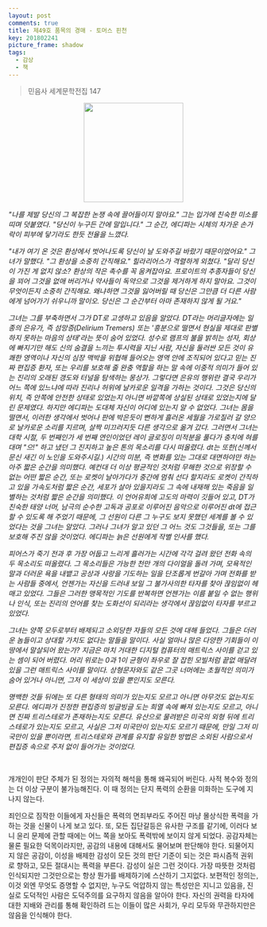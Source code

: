 ```yaml
---
layout: post
comments: true
title: 제49호 품목의 경매 - 토머스 핀천
key: 201802241
picture_frame: shadow
tags:
  - 감상
  - 책
---
```


> 민음사 세계문학전집 147

<p style="text-align:center"><img src="https://raw.githubusercontent.com/q0115643/my_blog/master/images/49-1.png" width="200" height="200" /></p>

*"나를 제발 당신의 그 복잡한 논쟁 속에 끌어들이지 말아요." 그는 입가에 친숙한 미소를 띠며 덧붙였다. "당신이 누구든 간에 말입니다."
그 순간, 에디파는 시체의 차가운 손가락이 피부에 닿기라도 한듯 전율을 느꼈다.*

*"내가 여기 온 것은 환상에서 벗어나도록 당신이 날 도와주길 바랐기 때문이었어요." 그녀가 말했다.
"그 환상을 소중히 간직해요." 힐라리어스가 격렬하게 외쳤다. "달리 당신이 가진 게 없지 않소? 환상의 작은 촉수를 꼭 움켜잡아요.
프로이트의 추종자들이 당신을 꾀어 그것을 없애 버리거나 약사들이 독약으로 그것을 제거하게 하지 말아요. 그것이 무엇이든지 소중히 간직해요.
왜냐하면 그것을 잃어버릴 때 당신은 그만큼 더 다른 사람에게 넘어가기 쉬우니까 말이오. 당신은 그 순간부터 아마 존재하지 않게 될 거요."*

<!--more-->

*그녀는 그를 부축하면서 그가 DT로 고생하고 있음을 알았다. DT라는 머리글자에는 일종의 은유가, 즉 섬망증(Delirium Tremers) 또는
'흥분으로 떨면서 현실을 제대로 판별하지 못하는 마음의 상태'라는 뜻이 숨어 있었다. 성수로 램프의 불을 밝히는 성자, 회상에 빠지기만 해도 신의 숨결을
느끼는 투시력을 지닌 사람, 자신을 둘러싼 모든 것이 유쾌한 영역이나 자신의 심장 맥박을 위협해 들어오는 영역 안에 조직되어 있다고 믿는 진짜 편집증 환자,
또는 우리를 보호해 줄 완충 역할을 하는 말 속에 이중적 의미가 들어 있는 진리의 오래된 갱도와 터널을 탐색하는 몽상가. 그렇다면 은유의 행위란 결국 우리가 어느 쪽에 있느냐에
따라 진리나 허위에 날카로운 일격을 가하는 것이다. 그것은 당신의 위치, 즉 안쪽에 안전한 상태로 있었는지 아니면 바깥쪽에 상실된 상태로 있었는지에 달린 문제였다.
하지만 에디파는 도대체 자신이 어디에 있는지 알 수 없었다. 그녀는 몸을 떨면서, 이러한 생각에서 벗어나 판에 박은듯이 뻔하게 흘러온 세월을 가로질러 갈 양으로
날카로운 소리를 지르며, 살짝 미끄러지듯 다른 생각으로 옮겨 갔다. 그러면서 그녀는 대학 시절, 두 번째인가 세 번째 연인이었던 레이 글로징이 미적분을 풀다가 충치에 혀를 대며
"으!" 하고 냈던 그 진지하고 높은 톤의 목소리를 다시 떠올렸다. dt는 또한(신께서 문신 새긴 이 노인을 도와주시길.) 시간의 미분, 즉 변화를 있는 그대로 대면하야만 하는
아주 짧은 순간을 의미했다. 예컨대 더 이상 평균적인 것처럼 무해한 것으로 위장할 수 없는 어떤 짧은 순간, 또는 로켓이 날아가다가 중간에 멈춰 선다 할지라도
로켓이 간직하고 있을 가속도처럼 짧은 순간, 세포가 살아 있을지라도 그 속에 내재해 있는 죽음을 일별하는 것처럼 짧은 순간을 의미했다. 이 언어유희에 고도의 마력이
깃들어 있고, DT가 친숙한 태양 너머, 남극의 순수한 고독과 공포로 이루어진 음악으로 이루어진 dt에 접근할 수 있도록 해 주었기 때문에, 그 선원이 다른 그 누구도
보지 못했던 세계를 볼 수 있었다는 것을 그녀는 알았다. 그러나 그녀가 알고 있던 그 어느 것도 그것들을, 또는 그를 보호해 주진 않을 것이었다. 에디파는 늙은 선원에게
작별 인사를 했다.*

*피어스가 죽기 전과 후 가장 어둡고 느리게 흘러가는 시간에 각각 걸려 왔던 전화 속의 두 목소리도 떠올렸다. 그 목소리들은 가능한 천만 개의 다이얼을 돌려 가며,
모욕적인 말과 더러운 욕을 내뱉고 공상과 사랑을 기도하는 일을 단조롭게 번갈아 가며 전화를 받는 사람들 중에서, 언젠가는 자신을 드러내 보일 그 불가사의한 타자를
찾아 끊임없이 헤매고 있었다. 그들은 그러한 맹목적인 기도를 반복하면 언젠가는 이름 붙일 수 없는 행위나 인식, 또는 진리의 언어를 찾는 도화선이 되리라는 생각에서
끊임없이 타자를 부르고 있었다.*

*그녀는 양쪽 모두로부터 배제되고 소외당한 자들의 모든 것에 대해 들었다. 그들은 더러운 놈들이고 상대할 가치도 없다는 말들을 말이다.
사실 얼마나 많은 다양한 기회들이 이 땅에서 말살되어 왔는가? 지금은 마치 거대한 디지털 컴퓨터의 매트릭스 사이를 걷고 있는 셈이 되어 버렸다.
머리 위로는 0과 1이 균형이 좌우로 잘 잡힌 모빌처럼 끝없 매달려 있을 그런 매트릭스 사이를 말이다. 상형문자와도 같은 그곳 너머에는 초월적인 의미가 숨어 있거나 아니면,
그저 이 세상이 있을 뿐인지도 모른다.*

*명백한 것들 뒤에는 또 다른 형태의 의미가 있는지도 모르고 아니면 아무것도 없는지도 모른다. 에디파가 진정한 편집증의 빙글빙글 도는 희열 속에 빠져 있는지도 모르고,
아니면 진짜 트리스테로가 존재하는지도 모른다. 유산으로 물려받은 미국의 외형 뒤에 트리스테로가 있는지도 모르고, 사실은 그저 미국만이 있는지도 모르기 때문에,
만일 그저 미국만이 있을 뿐이라면, 트리스테로와 관계를 유지할 유일한 방법은 소외된 사람으로서 편집증 속으로 주저 없이 들어가는 것이었다.*

<br>

개개인이 판단 주체가 된 정의는 자의적 해석을 통해 왜곡되어 버린다. 사적 복수와 정의는 더 이상 구분이 불가능해진다. 이 때 정의는 단지 폭력의 순환을 미화하는 도구에 지나지 않는다.

죄인으로 짐작한 이들에게 자신들은 폭력의 면죄부라도 주어진 마냥 몰상식한 폭력을 가하는 것을 신물이 나게 보고 있다.
또, 모든 집단갈등은 유사한 구조를 같기에, 이러다 보니 윤리 문제에 관할 때에는 어느 쪽을 보아도 폭력밖에 보이지 않게 되었다.
공감자체는 물론 필요한 덕목이라지만, 공감의 내용에 대해서도 물어보며 판단해야 한다.
되물어지지 않은 공감이, 이성을 배제한 감성이 모든 것의 판단 기준이 되는 것은 파시즘적 권위로 향하고, 모든 절대시는 폭력을 부른다.
감성이 실은 그런 것이다.
가장 따뜻한 것처럼 인식되지만 그것만으로는 항상 뭔가를 배제하기에 스산하기 그지없다.
보편적인 정의는, 이것 외엔 무엇도 증명할 수 없지만, 누구도 억압하지 않는 특성만은 지니고 있음을,
진실로 도덕적인 사람은 도덕주의를 요구하지 않음을 알아야 한다.
자신의 권력을 타자에 대한 지배와 관리를 통해 확인하려 드는 이들이 많은 사회가, 우리 모두와 무관하지만은 않음을 인식해야 한다.

<br>




















